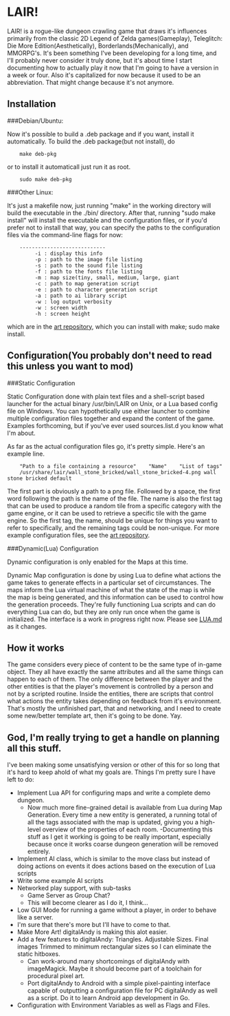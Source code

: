 LAIR!
=====

LAIR! is a rogue-like dungeon crawling game that draws it's influences primarily
from the classic 2D Legend of Zelda games(Gameplay), Teleglitch: Die More
Edition(Aesthetically), Borderlands(Mechanically), and MMORPG's. It's been
something I've been developing for a long time, and I'll probably never consider
it truly done, but it's about time I start documenting how to actually play it
now that I'm going to have a version in a week or four. Also it's capitalized
for now because it used to be an abbreviation. That might change because it's
not anymore.

Installation
------------

###Debian/Ubuntu:

Now it's possible to build a .deb package and if you want, install it
automatically. To build the .deb package(but not install), do

        make deb-pkg

or to install it automaticall just run it as root.

        sudo make deb-pkg

###Other Linux:

It's just a makefile now, just running "make" in the working directory will
build the executable in the ./bin/ directory. After that, running "sudo make
install" will install the executable and the configuration files, or if you'd
prefer not to install that way, you can specify the paths to the configuration
files via the command-line flags for now:

        ----------------------------
             -i : display this info
             -p : path to the image file listing
             -s : path to the sound file listing
             -f : path to the fonts file listing
             -m : map size(tiny, small, medium, large, giant
             -c : path to map generation script
             -e : path to character generation script
             -a : path to ai library script
             -w : log output verbosity
             -w : screen width
             -h : screen height

which are in the [art repository](https://github.com/cmotc/lairart), which you
can install with make; sudo make install.

Configuration(You probably don't need to read this unless you want to mod)
--------------------------------------------------------------------------

###Static Configuration

Static Configuration done with plain text files and a shell-script based
launcher for the actual binary /usr/bin/LAIR on Unix, or a Lua based config file
on Windows. You can hypothetically use either launcher to combine multiple
configuration files together and expand the content of the game. Examples
forthcoming, but if you've ever used sources.list.d you know what I'm about.

As far as the actual configuration files go, it's pretty simple. Here's an
example line.

        "Path to a file containing a resource"    "Name"    "List of tags"
        /usr/share/lair/wall_stone_bricked/wall_stone_bricked-4.png wall stone bricked default

The first part is obviously a path to a png file. Followed by a space, the first
word following the path is the name of the file. The name is also the first tag
that can be used to produce a random tile from a specific category with the game
engine, or it can be used to retrieve a specific tile with the game engine. So
the first tag, the name, should be unique for things you want to refer to
specifically, and the remaining tags could be non-unique. For more example
configuration files, see the [art repository](https://github.com/cmotc/lairart).

###Dynamic(Lua) Configuration

Dynamic configuration is only enabled for the Maps at this time.

Dynamic Map configuration is done by using Lua to define what actions the game
takes to generate effects in a particular set of circumstances. The maps inform
the Lua virtual machine of what the state of the map is while the map is being
generated, and this information can be used to control how the generation
proceeds. They're fully functioning Lua scripts and can do everything Lua can
do, but they are only run once when the game is initialized. The interface is
a work in progress right now. Please see [LUA.md](https://github.com/cmotc/vaLAIR/blob/master/LUA.md)
as it changes.

How it works
------------

The game considers every piece of content to be the same type of in-game object.
They all have exactly the same attributes and all the same things can happen to
each of them. The only difference between the player and the other entities is
that the player's movement is controlled by a person and not by a scripted
routine. Inside the entities, there are scripts that control what actions the
entity takes depending on feedback from it's environment. That's mostly the
unfinished part, that and networking, and I need to create some new/better
template art, then it's going to be done. Yay.

God, I'm really trying to get a handle on planning all this stuff.
------------------------------------------------------------------

I've been making some unsatisfying version or other of this for so long that
it's hard to keep ahold of what my goals are. Things I'm pretty sure I have left
to do:

  * Implement Lua API for configuring maps and write a complete demo dungeon.
    - Now much more fine-grained detail is available from Lua during Map
    Generation. Every time a new entity is generated, a running total of all
    the tags associated with the map is updated, giving you a high-level
    overview of the properties of each room.
    -Documenting this stuff as I get it working is going to be really important,
    especially because once it works coarse dungeon generation will be removed
    entirely.
  * Implement AI class, which is similar to the move class but instead of doing
  actions on events it does actions based on the execution of Lua scripts
  * Write some example AI scripts
  * Networked play support, with sub-tasks
    - Game Server as Group Chat?
    - This will become clearer as I do it, I think...
  * Low GUI Mode for running a game without a player, in order to behave like a
    server.
  * I'm sure that there's more but I'll have to come to that.
  * Make More Art! digitalAndy is making this alot easier.
  * Add a few features to digitalAndy: Triangles. Adjustable Sizes. Final images
  Trimmed to minimum rectangular sizes so I can eliminate the static hitboxes.
    - Can work-around many shortcomings of digitalAndy with imageMagick. Maybe
    it should become part of a toolchain for procedural pixel art.
    - Port digitalAndy to Android with a simple pixel-painting interface capable
    of outputting a configuration file for PC digitalAndy as well as a script.
    Do it to learn Android app development in Go.
  * Configuration with Environment Variables as well as Flags and Files.
